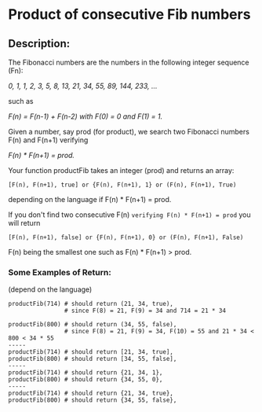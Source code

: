 # Product of consecutive Fib numbers

## Description:

The Fibonacci numbers are the numbers in the following integer sequence (Fn):

_0, 1, 1, 2, 3, 5, 8, 13, 21, 34, 55, 89, 144, 233, ..._

such as

_F(n) = F(n-1) + F(n-2) with F(0) = 0 and F(1) = 1._

Given a number, say prod (for product), we search two Fibonacci numbers F(n) and F(n+1) verifying

_F(n) * F(n+1) = prod._

Your function productFib takes an integer (prod) and returns an array:

`[F(n), F(n+1), true] or {F(n), F(n+1), 1} or (F(n), F(n+1), True)`

depending on the language if F(n) * F(n+1) = prod.

If you don't find two consecutive F(n) `verifying F(n) * F(n+1) = prod` you will return

`[F(n), F(n+1), false] or {F(n), F(n+1), 0} or (F(n), F(n+1), False)`

F(n) being the smallest one such as F(n) * F(n+1) > prod.

### Some Examples of Return:
(depend on the language)

```
productFib(714) # should return (21, 34, true), 
                # since F(8) = 21, F(9) = 34 and 714 = 21 * 34

productFib(800) # should return (34, 55, false), 
                # since F(8) = 21, F(9) = 34, F(10) = 55 and 21 * 34 < 800 < 34 * 55
-----
productFib(714) # should return [21, 34, true], 
productFib(800) # should return [34, 55, false], 
-----
productFib(714) # should return {21, 34, 1}, 
productFib(800) # should return {34, 55, 0},        
-----
productFib(714) # should return {21, 34, true}, 
productFib(800) # should return {34, 55, false}, 
```
